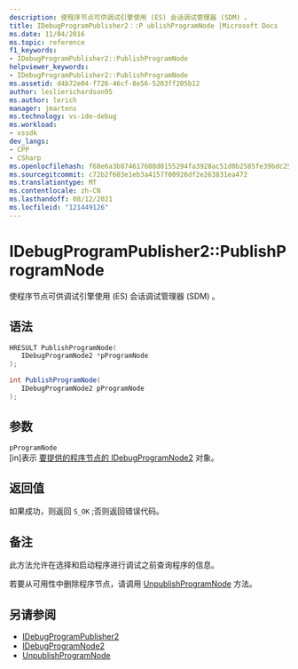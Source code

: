 ```yaml
---
description: 使程序节点可供调试引擎使用 (ES) 会话调试管理器 (SDM) 。
title: IDebugProgramPublisher2：:P ublishProgramNode |Microsoft Docs
ms.date: 11/04/2016
ms.topic: reference
f1_keywords:
- IDebugProgramPublisher2::PublishProgramNode
helpviewer_keywords:
- IDebugProgramPublisher2::PublishProgramNode
ms.assetid: d4b72e04-f726-46cf-8e56-5203ff205b12
author: leslierichardson95
ms.author: lerich
manager: jmartens
ms.technology: vs-ide-debug
ms.workload:
- vssdk
dev_langs:
- CPP
- CSharp
ms.openlocfilehash: f68e6a3b874617608d0155294fa3928ac51d0b2585fe39bdc25edee67cfceded
ms.sourcegitcommit: c72b2f603e1eb3a4157f00926df2e263831ea472
ms.translationtype: MT
ms.contentlocale: zh-CN
ms.lasthandoff: 08/12/2021
ms.locfileid: "121449126"
---
```

# <a name="idebugprogrampublisher2publishprogramnode"></a>IDebugProgramPublisher2::PublishProgramNode
使程序节点可供调试引擎使用 (ES) 会话调试管理器 (SDM) 。

## <a name="syntax"></a>语法

```cpp
HRESULT PublishProgramNode(
   IDebugProgramNode2 *pProgramNode
);
```

```csharp
int PublishProgramNode(
   IDebugProgramNode2 pProgramNode
);
```

## <a name="parameters"></a>参数
`pProgramNode`\
[in]表示 [要提供的程序节点的 IDebugProgramNode2](../../../extensibility/debugger/reference/idebugprogramnode2.md) 对象。

## <a name="return-value"></a>返回值
 如果成功，则返回 `S_OK` ;否则返回错误代码。

## <a name="remarks"></a>备注
 此方法允许在选择和启动程序进行调试之前查询程序的信息。

 若要从可用性中删除程序节点，请调用 [UnpublishProgramNode](../../../extensibility/debugger/reference/idebugprogrampublisher2-unpublishprogramnode.md) 方法。

## <a name="see-also"></a>另请参阅
- [IDebugProgramPublisher2](../../../extensibility/debugger/reference/idebugprogrampublisher2.md)
- [IDebugProgramNode2](../../../extensibility/debugger/reference/idebugprogramnode2.md)
- [UnpublishProgramNode](../../../extensibility/debugger/reference/idebugprogrampublisher2-unpublishprogramnode.md)
